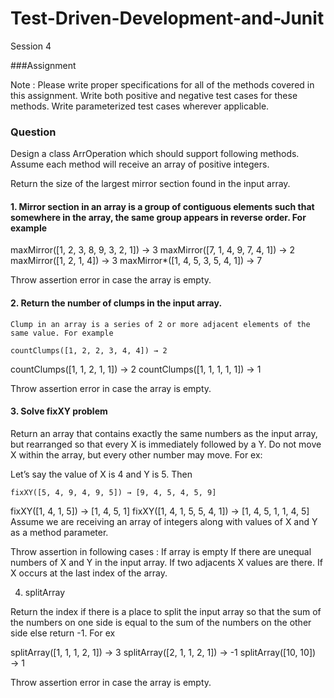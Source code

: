 # Test-Driven-Development-and-Junit
Session 4

###Assignment 

Note : 
Please write proper specifications for all of the methods covered in this assignment.
Write both positive and negative test cases for these methods.
Write parameterized test cases wherever applicable.


### Question

Design a class ArrOperation which should support following methods. Assume each method will receive an array of positive integers.

Return the size of the largest mirror section found in the input array.

#### 1. Mirror section in an array is a group of contiguous elements such that somewhere in the array, the same group appears in reverse order. For example

maxMirror([1, 2, 3, 8, 9, 3, 2, 1]) → 3
maxMirror([7, 1, 4, 9, 7, 4, 1]) → 2
maxMirror([1, 2, 1, 4]) → 3
maxMirror*([1, 4, 5, 3, 5, 4, 1]) → 7

Throw assertion error in case the array is empty.

####  2.   Return the number of clumps in the input array.

	Clump in an array is a series of 2 or more adjacent elements of the same value. For example
	
	countClumps([1, 2, 2, 3, 4, 4]) → 2
countClumps([1, 1, 2, 1, 1]) → 2
countClumps([1, 1, 1, 1, 1]) → 1

Throw assertion error in case the array is empty.

#### 3.   Solve fixXY problem

Return an array that contains exactly the same numbers as the input array, but rearranged so that every X is immediately followed by a Y. Do not move X within the array, but every other number may move. For ex: 

Let’s say the value of X is 4 and Y is 5. Then 
	
	fixXY([5, 4, 9, 4, 9, 5]) → [9, 4, 5, 4, 5, 9]
fixXY([1, 4, 1, 5]) → [1, 4, 5, 1]
fixXY([1, 4, 1, 5, 5, 4, 1]) → [1, 4, 5, 1, 1, 4, 5]
Assume we are receiving an array of integers along with values of X and Y as a method parameter.

Throw assertion in following cases : 
If array is empty
If there are unequal numbers of X and Y in the input array.
If two adjacents X values are there.
If X occurs at the last index of the array.

4.  splitArray

Return the index if there is a place to split the input array so that the sum of the numbers on one side is equal to the sum of the numbers on the other side else return -1. For ex

splitArray([1, 1, 1, 2, 1]) → 3
splitArray([2, 1, 1, 2, 1]) → -1
splitArray([10, 10]) → 1

Throw assertion error in case the array is empty.


        

